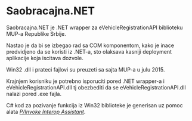 # Saobracajna.NET

Saobracajna.NET je .NET wrapper za eVehicleRegistrationAPI biblioteku MUP-a Republike Srbije.

Nastao je da bi se izbegao rad sa COM komponentom, kako je inace predvidjeno da se koristi iz .NET-a, sto olaksava kasniji deployment aplikacije koja iscitava dozvole.

Win32 .dll i prateci fajlovi su preuzeti sa sajta MUP-a u julu 2015.

Krajnjem korisniku je potrebno isporuciti pored .NET wrapper-a i eVehicleRegistrationAPI.dll tj obezbediti da se eVehicleRegistrationAPI.dll nalazi pored .exe fajla.

C# kod za pozivanje funkcija iz Win32 biblioteke je generisan uz pomoc alata [*P/Invoke Interop Assistant*](http://blogs.microsoft.co.il/sasha/2008/01/12/pinvoke-signature-generator/).